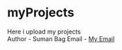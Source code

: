 # myProjects
Here i upload my projects
<br />
Author - Suman Bag
Email - <a href="mailto:sumanbagw26@gmail.com">My Email</a>
